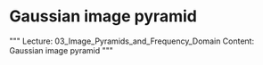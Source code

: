 # Gaussian image pyramid

"""
Lecture: 03_Image_Pyramids_and_Frequency_Domain
Content: Gaussian image pyramid
"""

